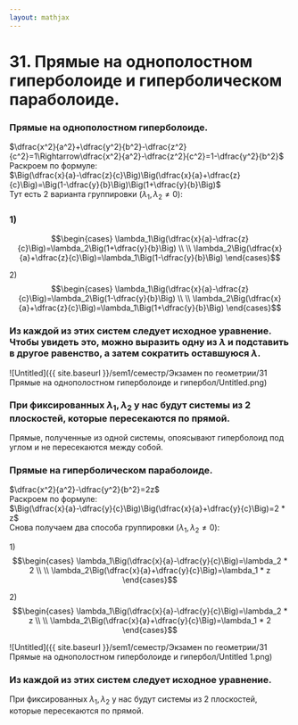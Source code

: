 ```yaml
---  
layout: mathjax  
---  
```

  
# 31. Прямые на однополостном гиперболоиде и гиперболическом параболоиде.  
  
### Прямые на однополостном гиперболоиде.  
$\dfrac{x^2}{a^2}+\dfrac{y^2}{b^2}-\dfrac{z^2}{c^2}=1\Rightarrow\dfrac{x^2}{a^2}-\dfrac{z^2}{c^2}=1-\dfrac{y^2}{b^2}$  
Раскроем по формуле:  
$\Big(\dfrac{x}{a}-\dfrac{z}{c}\Big)\Big(\dfrac{x}{a}+\dfrac{z}{c}\Big)=\Big(1-\dfrac{y}{b}\Big)\Big(1+\dfrac{y}{b}\Big)$  
Тут есть 2 варианта группировки $(\lambda_1,\lambda_2\ne0)$:  
  
### $1)$
$$\begin{cases}  
\lambda_1\Big(\dfrac{x}{a}-\dfrac{z}{c}\Big)=\lambda_2\Big(1+\dfrac{y}{b}\Big)  
\\  
\\  
\lambda_2\Big(\dfrac{x}{a}+\dfrac{z}{c}\Big)=\lambda_1\Big(1-\dfrac{y}{b}\Big)  
\end{cases}$$  
  
$2)$  
$$\begin{cases}  
\lambda_1\Big(\dfrac{x}{a}-\dfrac{z}{c}\Big)=\lambda_2\Big(1-\dfrac{y}{b}\Big)  
\\  
\\  
\lambda_2\Big(\dfrac{x}{a}+\dfrac{z}{c}\Big)=\lambda_1\Big(1+\dfrac{y}{b}\Big)  
\end{cases}$$  
  
### Из каждой из этих систем следует исходное уравнение. Чтобы увидеть это, можно выразить одну из $\lambda$ и подставить в другое равенство, а затем сократить оставшуюся $\lambda$.  
  
![Untitled]({{ site.baseurl }}/sem1/семестр/Экзамен по геометрии/31 Прямые на однополостном гиперболоиде и гипербол/Untitled.png)  
  
### При фиксированных $\lambda_1,\lambda_2$ у нас будут системы из 2 плоскостей, которые пересекаются по прямой.  
Прямые, полученные из одной системы, опоясывают гиперболоид под углом и не пересекаются между собой.  
  
### Прямые на гиперболическом параболоиде.  
$\dfrac{x^2}{a^2}-\dfrac{y^2}{b^2}=2z$  
Раскроем по формуле:  
$\Big(\dfrac{x}{a}-\dfrac{y}{c}\Big)\Big(\dfrac{x}{a}+\dfrac{y}{c}\Big)=2 * z$  
Снова получаем два способа группировки $(\lambda_1,\lambda_2\ne0)$:  
  
$1)$  
$$\begin{cases}  
\lambda_1\Big(\dfrac{x}{a}-\dfrac{y}{c}\Big)=\lambda_2 * 2  
\\  
\\  
\lambda_2\Big(\dfrac{x}{a}+\dfrac{y}{c}\Big)=\lambda_1 * z  
\end{cases}$$  
  
$2)$  
$$\begin{cases}  
\lambda_1\Big(\dfrac{x}{a}-\dfrac{y}{c}\Big)=\lambda_2 * z  
\\  
\\  
\lambda_2\Big(\dfrac{x}{a}+\dfrac{y}{c}\Big)=\lambda_1 * 2  
\end{cases}$$  
  
![Untitled]({{ site.baseurl }}/sem1/семестр/Экзамен по геометрии/31 Прямые на однополостном гиперболоиде и гипербол/Untitled 1.png)  
  
### Из каждой из этих систем следует исходное уравнение.  
При фиксированных $\lambda_1,\lambda_2$ у нас будут системы из 2 плоскостей, которые пересекаются по прямой.  

